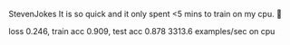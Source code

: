 

<!--
 * @version:
 * @Author:  StevenJokess https://github.com/StevenJokess
 * @Date: 2020-09-13 20:39:44
 * @LastEditors:  StevenJokess https://github.com/StevenJokess
 * @LastEditTime: 2020-09-13 20:39:51
 * @Description:http://preview.d2l.ai/d2l-en/master/chapter_convolutional-modern/batch-norm.html
 * @TODO::
 * @Reference:
-->

Steven​Jokes
It is so quick and it only spent <5 mins to train on my cpu. :thinking:

loss 0.246, train acc 0.909, test acc 0.878
3313.6 examples/sec on cpu
